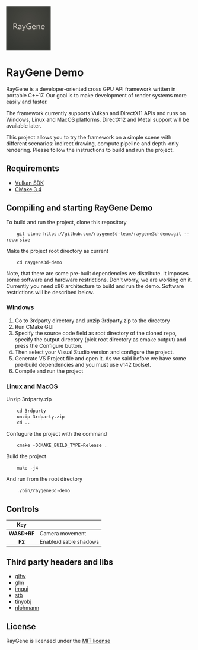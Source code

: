 <img src="https://github.com/raygene3d-team/raygene3d-demo/blob/readme/preview.jpg" width="120" height="120">

# RayGene Demo

RayGene is a developer-oriented cross GPU API framework written in portable C++17. Our goal is to make development of render systems more easily and faster.

The framework currently supports Vulkan and DirectX11 APIs and runs on Windows, Linux and MacOS platforms. DirectX12 and Metal support will be available later.

This project allows you to try the framework on a simple scene with different scenarios: indirect drawing, compute pipeline and depth-only rendering. Please follow the instructions to build and run the project.

## Requirements

- [Vulkan SDK](https://vulkan.lunarg.com/)
- [CMake 3.4](https://cmake.org/download/)

## Compiling and starting RayGene Demo

To build and run the project, clone this repository
```
    git clone https://github.com/raygene3d-team/raygene3d-demo.git --recursive
```
Make the project root directory as current
```
    cd raygene3d-demo
```

Note, that there are some pre-built dependencies we distribute. It imposes some software and hardware restrictions. Don't worry, we are working on it. Currently you need x86 architecture to build and run the demo. Software restrictions will be described below.

### Windows

1. Go to 3rdparty directory and unzip 3rdparty.zip to the directory
2. Run CMake GUI
3. Specify the source code field as root directory of the cloned repo, specify the output directory (pick root directory as cmake output) and press the Configure button.
4. Then select your Visual Studio version and configure the project.
5. Generate VS Project file and open it. As we said before we have some pre-build dependencies and you must use v142 toolset.
6. Compile and run the project

### Linux and MacOS

Unzip 3rdparty.zip
```
    cd 3rdparty
    unzip 3rdparty.zip
    cd ..
```
Confugure the project with the command
```
    cmake -DCMAKE_BUILD_TYPE=Release .
```
Build the project
```
    make -j4
```
And run from the root directory
```
    ./bin/raygene3d-demo
```

## Controls

| Key | |
| :--: | :-- |
| **WASD+RF** | Camera movement |
| **F2** | Enable/disable shadows |

## Third party headers and libs

- [glfw](https://github.com/glfw/glfw)
- [glm](https://github.com/g-truc/glm)
- [imgui](https://github.com/ocornut/imgui)
- [stb](https://github.com/nothings/stb)
- [tinyobj](https://github.com/tinyobjloader/tinyobjloader)
- [nlohmann](https://github.com/nlohmann/json)

## License

RayGene is licensed under the [MIT license](https://github.com/raygene3d-team/raygene3d-demo/blob/main/LICENSE)